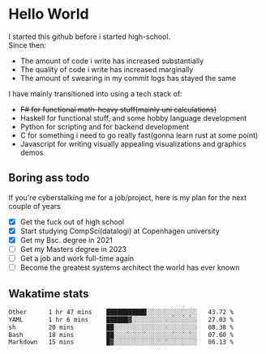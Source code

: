 # Hello World

I started this github before i started high-school.  
Since then:
- The amount of code i write has increased substantially
- The quality of code i write has increased marginally
- The amount of swearing in my commit logs has stayed the same

I have mainly transitioned into using a tech stack of:
- ~~F# for functional math-heavy stuff(mainly uni calculations)~~
- Haskell for functional stuff, and some hobby language development
- Python for scripting and for backend development
- C for something i need to go really fast(gonna learn rust at some point)
- Javascript for writing visually appealing visualizations and graphics demos

## Boring ass todo
If you're cyberstalking me for a job/project, here is my plan for the next couple of years
- [x] Get the fuck out of high school
- [x] Start studying CompSci(datalogi) at Copenhagen university
- [x] Get my Bsc. degree in 2021
- [ ] Get my Masters degree in 2023
- [ ] Get a job and work full-time again
- [ ] Become the greatest systems architect the world has ever known

## Wakatime stats
<!--START_SECTION:waka-->

```txt
Other      1 hr 47 mins    ███████████░░░░░░░░░░░░░░   43.72 %
YAML       1 hr 6 mins     ██████▓░░░░░░░░░░░░░░░░░░   27.03 %
sh         20 mins         ██░░░░░░░░░░░░░░░░░░░░░░░   08.38 %
Bash       18 mins         ██░░░░░░░░░░░░░░░░░░░░░░░   07.60 %
Markdown   15 mins         █▓░░░░░░░░░░░░░░░░░░░░░░░   06.13 %
```

<!--END_SECTION:waka-->
